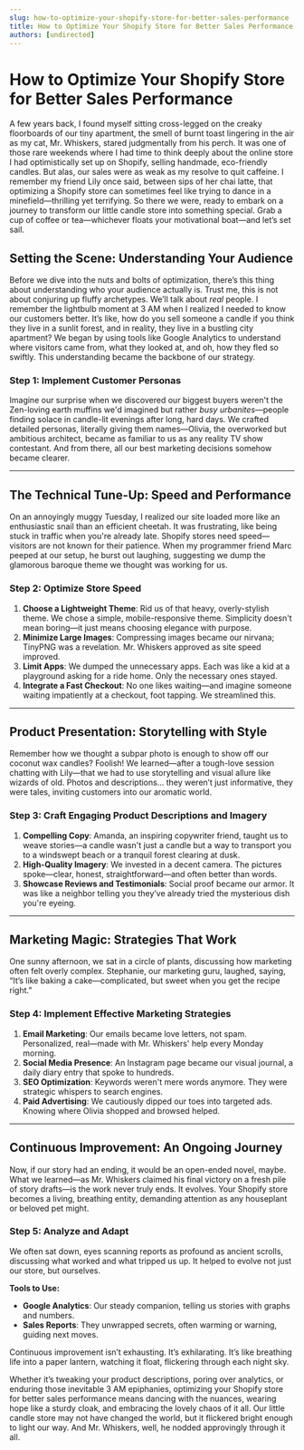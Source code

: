 ```yaml
---
slug: how-to-optimize-your-shopify-store-for-better-sales-performance
title: How to Optimize Your Shopify Store for Better Sales Performance
authors: [undirected]
---
```



# How to Optimize Your Shopify Store for Better Sales Performance

A few years back, I found myself sitting cross-legged on the creaky floorboards of our tiny apartment, the smell of burnt toast lingering in the air as my cat, Mr. Whiskers, stared judgmentally from his perch. It was one of those rare weekends where I had time to think deeply about the online store I had optimistically set up on Shopify, selling handmade, eco-friendly candles. But alas, our sales were as weak as my resolve to quit caffeine. I remember my friend Lily once said, between sips of her chai latte, that optimizing a Shopify store can sometimes feel like trying to dance in a minefield—thrilling yet terrifying. So there we were, ready to embark on a journey to transform our little candle store into something special. Grab a cup of coffee or tea—whichever floats your motivational boat—and let’s set sail.

## Setting the Scene: Understanding Your Audience

Before we dive into the nuts and bolts of optimization, there’s this thing about understanding who your audience actually is. Trust me, this is not about conjuring up fluffy archetypes. We’ll talk about *real* people. I remember the lightbulb moment at 3 AM when I realized I needed to know our customers better. It’s like, how do you sell someone a candle if you think they live in a sunlit forest, and in reality, they live in a bustling city apartment? We began by using tools like Google Analytics to understand where visitors came from, what they looked at, and oh, how they fled so swiftly. This understanding became the backbone of our strategy.

### Step 1: Implement Customer Personas

Imagine our surprise when we discovered our biggest buyers weren't the Zen-loving earth muffins we'd imagined but rather *busy urbanites*—people finding solace in candle-lit evenings after long, hard days. We crafted detailed personas, literally giving them names—Olivia, the overworked but ambitious architect, became as familiar to us as any reality TV show contestant. And from there, all our best marketing decisions somehow became clearer.

---

## The Technical Tune-Up: Speed and Performance

On an annoyingly muggy Tuesday, I realized our site loaded more like an enthusiastic snail than an efficient cheetah. It was frustrating, like being stuck in traffic when you're already late. Shopify stores need speed—visitors are not known for their patience. When my programmer friend Marc peeped at our setup, he burst out laughing, suggesting we dump the glamorous baroque theme we thought was working for us. 

### Step 2: Optimize Store Speed

1. **Choose a Lightweight Theme**: Rid us of that heavy, overly-stylish theme. We chose a simple, mobile-responsive theme. Simplicity doesn't mean boring—it just means choosing elegance with purpose.
2. **Minimize Large Images**: Compressing images became our nirvana; TinyPNG was a revelation. Mr. Whiskers approved as site speed improved. 
3. **Limit Apps**: We dumped the unnecessary apps. Each was like a kid at a playground asking for a ride home. Only the necessary ones stayed.
4. **Integrate a Fast Checkout**: No one likes waiting—and imagine someone waiting impatiently at a checkout, foot tapping. We streamlined this.

---

## Product Presentation: Storytelling with Style

Remember how we thought a subpar photo is enough to show off our coconut wax candles? Foolish! We learned—after a tough-love session chatting with Lily—that we had to use storytelling and visual allure like wizards of old. Photos and descriptions... they weren’t just informative, they were tales, inviting customers into our aromatic world.

### Step 3: Craft Engaging Product Descriptions and Imagery

1. **Compelling Copy**: Amanda, an inspiring copywriter friend, taught us to weave stories—a candle wasn't just a candle but a way to transport you to a windswept beach or a tranquil forest clearing at dusk.
2. **High-Quality Imagery**: We invested in a decent camera. The pictures spoke—clear, honest, straightforward—and often better than words.
3. **Showcase Reviews and Testimonials**: Social proof became our armor. It was like a neighbor telling you they’ve already tried the mysterious dish you're eyeing.

---

## Marketing Magic: Strategies That Work

One sunny afternoon, we sat in a circle of plants, discussing how marketing often felt overly complex. Stephanie, our marketing guru, laughed, saying, “It’s like baking a cake—complicated, but sweet when you get the recipe right.”

### Step 4: Implement Effective Marketing Strategies

1. **Email Marketing**: Our emails became love letters, not spam. Personalized, real—made with Mr. Whiskers' help every Monday morning.
2. **Social Media Presence**: An Instagram page became our visual journal, a daily diary entry that spoke to hundreds.
3. **SEO Optimization**: Keywords weren't mere words anymore. They were strategic whispers to search engines.
4. **Paid Advertising**: We cautiously dipped our toes into targeted ads. Knowing where Olivia shopped and browsed helped.

---

## Continuous Improvement: An Ongoing Journey

Now, if our story had an ending, it would be an open-ended novel, maybe. What we learned—as Mr. Whiskers claimed his final victory on a fresh pile of story drafts—is the work never truly ends. It evolves. Your Shopify store becomes a living, breathing entity, demanding attention as any houseplant or beloved pet might.

### Step 5: Analyze and Adapt

We often sat down, eyes scanning reports as profound as ancient scrolls, discussing what worked and what tripped us up. It helped to evolve not just our store, but ourselves. 

**Tools to Use:**
- **Google Analytics**: Our steady companion, telling us stories with graphs and numbers.
- **Sales Reports**: They unwrapped secrets, often warming or warning, guiding next moves.

Continuous improvement isn’t exhausting. It’s exhilarating. It’s like breathing life into a paper lantern, watching it float, flickering through each night sky. 

Whether it’s tweaking your product descriptions, poring over analytics, or enduring those inevitable 3 AM epiphanies, optimizing your Shopify store for better sales performance means dancing with the nuances, wearing hope like a sturdy cloak, and embracing the lovely chaos of it all. Our little candle store may not have changed the world, but it flickered bright enough to light our way. And Mr. Whiskers, well, he nodded approvingly through it all.